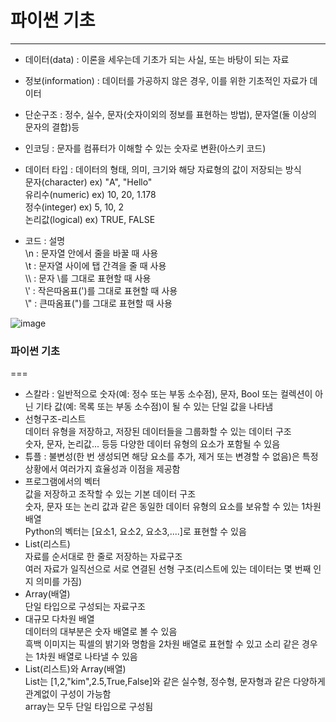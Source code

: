 # 파이썬 기초
---
+ 데이터(data) : 이론을 세우는데 기초가 되는 사실, 또는 바탕이 되는 자료
+ 정보(information) : 데이터를 가공하지 않은 경우, 이를 위한 기초적인 자료가 데이터
+ 단순구조 : 정수, 실수, 문자(숫자이외의 정보를 표현하는 방법), 문자열(둘 이상의 문자의 결합)등
+ 인코딩 : 문자를 컴퓨터가 이해할 수 있는 숫자로 변환(아스키 코드)
+ 데이터 타입 : 데이터의 형태, 의미, 크기와 해당 자료형의 값이 저장되는 방식
<br/> 문자(character) ex) "A", "Hello"
<br/> 유리수(numeric) ex) 10, 20, 1.178
<br/> 정수(integer) ex) 5, 10, 2
<br/> 논리값(logical) ex) TRUE, FALSE

+ 코드 : 설명
<br/>\n : 문자열 안에서 줄을 바꿀 때 사용
<br/>\t : 문자열 사이에 탭 간격을 줄 때 사용
<br/>\\\ : 문자 \를 그대로 표현할 때 사용
<br/>\\' : 작은따옴표(')를 그대로 표현할 때 사용
<br/>\\" : 큰따옴표(")를 그대로 표현할 때 사용

![image](https://github.com/user-attachments/assets/3c96eddd-352e-4430-a249-479919cae083)

### 파이썬 기초
===
+ 스칼라 : 일반적으로 숫자(예: 정수 또는 부동 소수점), 문자, Bool 또는 컬렉션이 아닌 기타 값(예: 목록 또는 부동 소수점)이 될 수 있는 단일 값을 나타냄
+ 선형구조-리스트
<br/> 데이터 유형을 저장하고, 저장된 데이터들을 그룹화할 수 있는 데이터 구조
<br/> 숫자, 문자, 논리값... 등등 다양한 데이터 유형의 요소가 포함될 수 있음
+ 튜플 : 불변성(한 번 생성되면 해당 요소를 추가, 제거 또는 변경할 수 없음)은 특정 상황에서 여러가지 효율성과 이점을 제공함
+ 프로그램에서의 벡터
<br/> 값을 저장하고 조작할 수 있는 기본 데이터 구조
<br/> 숫자, 문자 또는 논리 값과 같은 동일한 데이터 유형의 요소를 보유할 수 있는 1차원 배열
<br/> Python의 벡터는 [요소1, 요소2, 요소3,....]로 표현할 수 있음
+ List(리스트)
<br/> 자료를 순서대로 한 줄로 저장하는 자료구조
<br/> 여러 자료가 일직선으로 서로 연결된 선형 구조(리스트에 있는 데이터는 몇 번째 인지 의미를 가짐)
+ Array(배열)
<br/> 단일 타입으로 구성되는 자료구조
+ 대규모 다차원 배열
<br/> 데이터의 대부분은 숫자 배열로 볼 수 있음
<br/> 흑백 이미지는 픽셀의 밝기와 명함을 2차원 배열로 표현할 수 있고 소리 같은 경우는 1차원 배열로 나타낼 수 있음
+ List(리스트)와 Array(배열)
<br/> List는 [1,2,"kim",2.5,True,False]와 같은 실수형, 정수형, 문자형과 같은 다양하게 관계없이 구성이 가능함
<br/> array는 모두 단일 타입으로 구성됨

